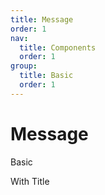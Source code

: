 ```yaml
---
title: Message
order: 1
nav:
  title: Components
  order: 1
group:
  title: Basic
  order: 1
---
```


# Message

Basic

<code src=".examples/Message/Basic.tsx"></code>


With Title

<code src=".examples/Message/WithTitle.tsx"></code>
